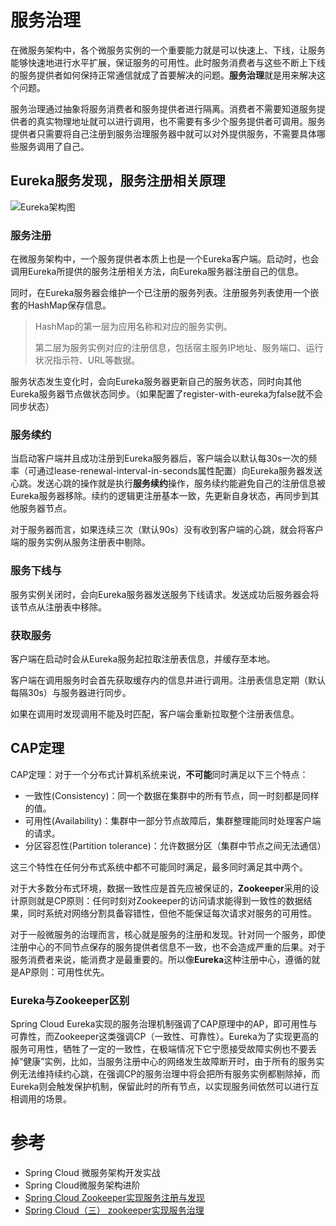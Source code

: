 # 服务治理

在微服务架构中，各个微服务实例的一个重要能力就是可以快速上、下线，让服务能够快速地进行水平扩展，保证服务的可用性。此时服务消费者与这些不断上下线的服务提供者如何保持正常通信就成了首要解决的问题。**服务治理**就是用来解决这个问题。

服务治理通过抽象将服务消费者和服务提供者进行隔离。消费者不需要知道服务提供者的真实物理地址就可以进行调用，也不需要有多少个服务提供者可调用。服务提供者只需要将自己注册到服务治理服务器中就可以对外提供服务，不需要具体哪些服务调用了自己。

## Eureka服务发现，服务注册相关原理

![Eureka架构图](/imgs/Eureka架构图.jpg)

### 服务注册

在微服务架构中，一个服务提供者本质上也是一个Eureka客户端。启动时，也会调用Eureka所提供的服务注册相关方法，向Eureka服务器注册自己的信息。

同时，在Eureka服务器会维护一个已注册的服务列表。注册服务列表使用一个嵌套的HashMap保存信息。

> HashMap的第一层为应用名称和对应的服务实例。
>
> 第二层为服务实例对应的注册信息，包括宿主服务IP地址、服务端口、运行状况指示符、URL等数据。

服务状态发生变化时，会向Eureka服务器更新自己的服务状态，同时向其他Eureka服务器节点做状态同步。（如果配置了register-with-eureka为false就不会同步状态）

### 服务续约

当启动客户端并且成功注册到Eureka服务器后，客户端会以默认每30s一次的频率（可通过lease-renewal-interval-in-seconds属性配置）向Eureka服务器发送心跳。发送心跳的操作就是执行**服务续约**操作，服务续约能避免自己的注册信息被Eureka服务器移除。续约的逻辑更注册基本一致，先更新自身状态，再同步到其他服务器节点。

对于服务器而言，如果连续三次（默认90s）没有收到客户端的心跳，就会将客户端的服务实例从服务注册表中剔除。

### 服务下线与

服务实例关闭时，会向Eureka服务器发送服务下线请求。发送成功后服务器会将该节点从注册表中移除。

### 获取服务

客户端在启动时会从Eureka服务起拉取注册表信息，并缓存至本地。

客户端在调用服务时会首先获取缓存内的信息并进行调用。注册表信息定期（默认每隔30s）与服务器进行同步。

如果在调用时发现调用不能及时匹配，客户端会重新拉取整个注册表信息。

## CAP定理

CAP定理：对于一个分布式计算机系统来说，**不可能**同时满足以下三个特点：

- 一致性(Consistency)：同一个数据在集群中的所有节点，同一时刻都是同样的值。
- 可用性(Availability)：集群中一部分节点故障后，集群整理能同时处理客户端的请求。
- 分区容忍性(Partition tolerance)：允许数据分区（集群中节点之间无法通信）

这三个特性在任何分布式系统中都不可能同时满足，最多同时满足其中两个。

对于大多数分布式环境，数据一致性应是首先应被保证的，**Zookeeper**采用的设计原则就是CP原则：任何时刻对Zookeeper的访问请求能得到一致性的数据结果，同时系统对网络分割具备容错性，但他不能保证每次请求对服务的可用性。

对于一般微服务的治理而言，核心就是服务的注册和发现。针对同一个服务，即使注册中心的不同节点保存的服务提供者信息不一致，也不会造成严重的后果。对于服务消费者来说，能消费才是最重要的。所以像**Eureka**这种注册中心，遵循的就是AP原则：可用性优先。

### Eureka与Zookeeper区别

Spring Cloud Eureka实现的服务治理机制强调了CAP原理中的AP，即可用性与可靠性，而Zookeeper这类强调CP（一致性、可靠性）。Eureka为了实现更高的服务可用性，牺牲了一定的一致性，在极端情况下它宁愿接受故障实例也不要丢掉“健康”实例，比如，当服务注册中心的网络发生故障断开时，由于所有的服务实例无法维持续约心跳，在强调CP的服务治理中将会把所有服务实例都剔除掉，而Eureka则会触发保护机制，保留此时的所有节点，以实现服务间依然可以进行互相调用的场景。



# 参考

- Spring Cloud 微服务架构开发实战
- Spring Cloud微服务架构进阶
- [Spring Cloud Zookeeper实现服务注册与发现](<https://www.jianshu.com/p/4404bddea7c6>)
- [Spring Cloud（三） zookeeper实现服务治理](<https://my.oschina.net/u/3737136/blog/1927660>)
